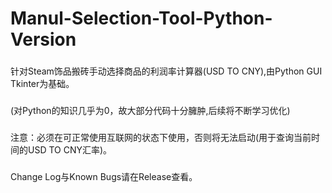 # Manul-Selection-Tool-Python-Version
###
针对Steam饰品搬砖手动选择商品的利润率计算器(USD TO CNY),由Python GUI Tkinter为基础。
###
(对Python的知识几乎为0，故大部分代码十分臃肿,后续将不断学习优化)
###
注意：必须在可正常使用互联网的状态下使用，否则将无法启动(用于查询当前时间的USD TO CNY汇率)。
###
Change Log与Known Bugs请在Release查看。

